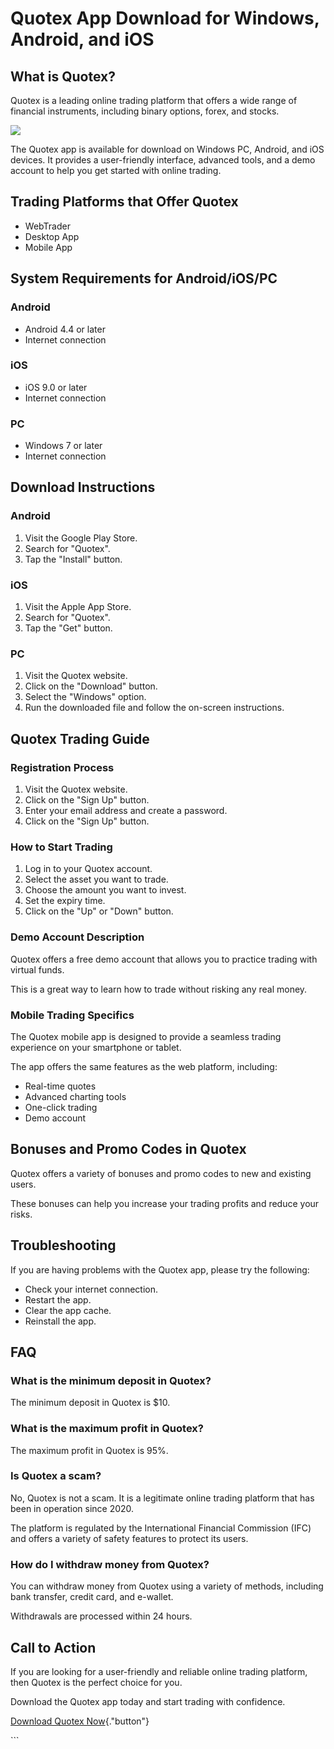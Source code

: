# Quotex App Download for Windows, Android, and iOS

## What is Quotex?

Quotex is a leading online trading platform that offers a wide range of
financial instruments, including binary options, forex, and stocks.

[![](https://static.quotex.io/files/1_en/300_250.jpg)](https://traff.sbs/brokerqxsignupf)

The Quotex app is available for download on Windows PC, Android, and iOS
devices. It provides a user-friendly interface, advanced tools, and a
demo account to help you get started with online trading.

## Trading Platforms that Offer Quotex

-   WebTrader
-   Desktop App
-   Mobile App

## System Requirements for Android/iOS/PC

### Android

-   Android 4.4 or later
-   Internet connection

### iOS

-   iOS 9.0 or later
-   Internet connection

### PC

-   Windows 7 or later
-   Internet connection

## Download Instructions

### Android

1.  Visit the Google Play Store.
2.  Search for "Quotex".
3.  Tap the "Install" button.

### iOS

1.  Visit the Apple App Store.
2.  Search for "Quotex".
3.  Tap the "Get" button.

### PC

1.  Visit the Quotex website.
2.  Click on the "Download" button.
3.  Select the "Windows" option.
4.  Run the downloaded file and follow the on-screen instructions.

## Quotex Trading Guide

### Registration Process

1.  Visit the Quotex website.
2.  Click on the "Sign Up" button.
3.  Enter your email address and create a password.
4.  Click on the "Sign Up" button.

### How to Start Trading

1.  Log in to your Quotex account.
2.  Select the asset you want to trade.
3.  Choose the amount you want to invest.
4.  Set the expiry time.
5.  Click on the "Up" or "Down" button.

### Demo Account Description

Quotex offers a free demo account that allows you to practice trading
with virtual funds.

This is a great way to learn how to trade without risking any real
money.

### Mobile Trading Specifics

The Quotex mobile app is designed to provide a seamless trading
experience on your smartphone or tablet.

The app offers the same features as the web platform, including:

-   Real-time quotes
-   Advanced charting tools
-   One-click trading
-   Demo account

## Bonuses and Promo Codes in Quotex

Quotex offers a variety of bonuses and promo codes to new and existing
users.

These bonuses can help you increase your trading profits and reduce your
risks.

## Troubleshooting

If you are having problems with the Quotex app, please try the
following:

-   Check your internet connection.
-   Restart the app.
-   Clear the app cache.
-   Reinstall the app.

## FAQ

### What is the minimum deposit in Quotex?

The minimum deposit in Quotex is \$10.

### What is the maximum profit in Quotex?

The maximum profit in Quotex is 95%.

### Is Quotex a scam?

No, Quotex is not a scam. It is a legitimate online trading platform
that has been in operation since 2020.

The platform is regulated by the International Financial Commission
(IFC) and offers a variety of safety features to protect its users.

### How do I withdraw money from Quotex?

You can withdraw money from Quotex using a variety of methods, including
bank transfer, credit card, and e-wallet.

Withdrawals are processed within 24 hours.

## Call to Action

If you are looking for a user-friendly and reliable online trading
platform, then Quotex is the perfect choice for you.

Download the Quotex app today and start trading with confidence.

[Download Quotex
Now](\%22https://traff.sbs/quotexonelink\%22){."button"}

\`\`\`

